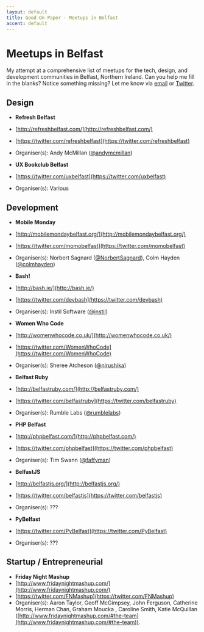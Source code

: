```yaml
---
layout: default
title: Good On Paper · Meetups in Belfast
accent: default
---
```


# Meetups in Belfast

My attempt at a comprehensive list of meetups for the tech, design, and development communities in Belfast, Northern Ireland. Can you help me fill in the blanks? Notice something missing? Let me know via [email](mailto:andy@goodonpaper.com) or [Twitter](https://twitter.com/andymcmillan).

## Design

* **Refresh Belfast**
* [http://refreshbelfast.com/](http://refreshbelfast.com/)
* [https://twitter.com/refreshbelfast](https://twitter.com/refreshbelfast)
* Organiser(s): Andy McMillan ([@andymcmillan](https://twitter.com/andymcmillan))
 
* **UX Bookclub Belfast**
* [https://twitter.com/uxbelfast](https://twitter.com/uxbelfast)
* Organiser(s): Various

## Development

* **Mobile Monday**
* [http://mobilemondaybelfast.org/](http://mobilemondaybelfast.org/)
* [https://twitter.com/momobelfast](https://twitter.com/momobelfast)
* Organiser(s): Norbert Sagnard ([@NorbertSagnard](https://twitter.com/NorbertSagnard)), Colm Hayden ([@colmhayden](https://twitter.com/colmhayden))

* **Bash!**
* [http://bash.ie/](http://bash.ie/)
* [https://twitter.com/devbash](https://twitter.com/devbash)
* Organiser(s): Instil Software ([@instil](https://twitter.com/instil))

* **Women Who Code**
* [http://womenwhocode.co.uk/](http://womenwhocode.co.uk/)
* [https://twitter.com/WomenWhoCode](https://twitter.com/WomenWhoCode)
* Organiser(s): Sheree Atcheson ([@nirushika](https://twitter.com/nirushika))

* **Belfast Ruby**
* [http://belfastruby.com/](http://belfastruby.com/)
* [https://twitter.com/belfastruby](https://twitter.com/belfastruby)
* Organiser(s): Rumble Labs ([@rumblelabs](https://twitter.com/rumblelabs))

* **PHP Belfast**
* [http://phpbelfast.com/](http://phpbelfast.com/)
* [https://twitter.com/phpbelfast](https://twitter.com/phpbelfast)
* Organiser(s): Tim Swann ([@faffyman](https://twitter.com/faffyman))

* **BelfastJS**
* [http://belfastjs.org/](http://belfastjs.org/)
* [https://twitter.com/belfastjs](https://twitter.com/belfastjs)
* Organiser(s): ???
 
* **PyBelfast**
* [https://twitter.com/PyBelfast](https://twitter.com/PyBelfast)
* Organiser(s): ???

## Startup / Entrepreneurial

* **Friday Night Mashup**
* [http://www.fridaynightmashup.com/](http://www.fridaynightmashup.com/)
* [https://twitter.com/FNMashup](https://twitter.com/FNMashup)
* Organiser(s): Aaron Taylor, Geoff McGimpsey, John Ferguson, Catherine Morris, Herman Chan, Graham Moucka , Caroline Smith, Katie McQuillan ([http://www.fridaynightmashup.com/#the-team](http://www.fridaynightmashup.com/#the-team)).
